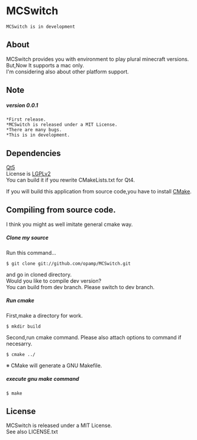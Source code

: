 MCSwitch  
========

	MCSwitch is in development


## About   
MCSwitch provides you with environment to play plural minecraft versions. But,Now It supports a mac only.  
I'm considering also about other platform support.  


## Note  
##### version 0.0.1  

	*First release.  
	*MCSwitch is released under a MIT License.   
	*There are many bugs.  
	*This is in development.

## Dependencies   
   
[Qt5](http://qt.nokia.com/)  
License is [LGPLv2](http://www.gnu.org/licenses/lgpl-2.1.html)  
You can build it if you rewrite CMakeLists.txt for Qt4.

If you will build this application from source code,you have to install [CMake](http://www.cmake.org/).  


## Compiling from source code.

I think you might as well imitate general cmake way.   

##### Clone my source  
Run this command...

	$ git clone git://github.com/opamp/MCSwitch.git  

and go in cloned directory.   
Would you like to compile dev version?  
You can build from dev branch. Please switch to dev branch.

##### Run cmake   
First,make a directory for work.  

	$ mkdir build  

Second,run cmake command. Please also attach options to command if necesarry.  

	$ cmake ../  

※ CMake will generate a GNU Makefile.  
##### execute gnu make command  

	$ make  


## License  
MCSwitch is released under a MIT License.   
See also LICENSE.txt   
